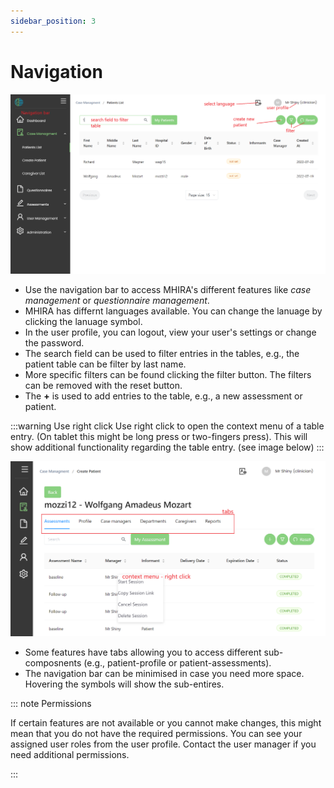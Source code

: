 ```yaml
---
sidebar_position: 3 
---
```


# Navigation

![navigation1](./img/navigation1.png "navigation1")

- Use the navigation bar to access MHIRA's different features like *case management* or *questionnaire management*.
- MHIRA has differnt languages available. You can change the lanuage by clicking the lanuage symbol.
- In the user profile, you can logout, view your user's settings or change the password.  
- The search field can be used to filter entries in the tables, e.g., the patient table can be filter by last name.
- More specific filters can be found clicking the filter button. The filters can be removed with the reset button. 
- The **+** is used to add entries to the table, e.g., a new assessment or patient. 

:::warning Use right click
Use right click to open the context menu of a table entry. (On tablet this might be long press or two-fingers press). This will show additional functionality regarding the table entry. (see image below)
:::

![navigation2](./img/navigation2.png "navigation2")

- Some features have tabs allowing you to access different sub-composnents (e.g., patient-profile or patient-assessments).
- The navigation bar can be minimised in case you need more space. Hovering the symbols will show the sub-entires. 

::: note Permissions

If certain features are not available or you cannot make changes, this might mean that you do not have the required permissions. 
You can see your assigned user roles from the user profile. 
Contact the user manager if you need additional permissions. 

:::